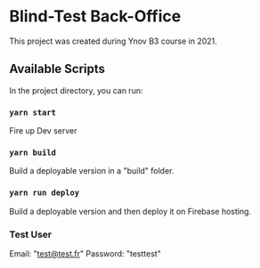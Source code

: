 # Blind-Test Back-Office

This project was created during Ynov B3 course in 2021.

## Available Scripts

In the project directory, you can run:

### `yarn start`

Fire up Dev server

### `yarn build`

Build a deployable version in a "build" folder.

### `yarn run deploy`

Build a deployable version and then deploy it on Firebase hosting.

### Test User

Email: "test@test.fr"
Password: "testtest"
